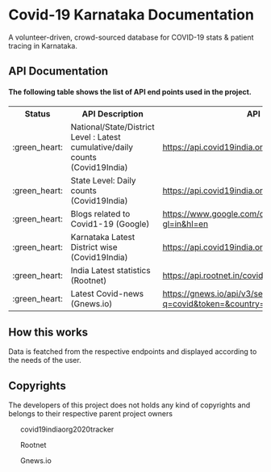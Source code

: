# Covid-19 Karnataka Documentation

A volunteer-driven, crowd-sourced database for COVID-19 stats & patient tracing in Karnataka.

<h2>API Documentation</h2>
<h4>The following table shows the list of API end points used in the project.<h4>

<table>
<tr>
<th>Status</th>
<th>API Description</th>
<th>API Url</th>
</tr>

<tr>
<td>
:green_heart:
</td>
<td>
National/State/District Level : Latest cumulative/daily counts (Covid19India)
</td>
<td>
<a href="https://api.covid19india.org/v4/data.json">https://api.covid19india.org/v4/data.json</a>
</td>
</tr>


<tr>
<td>
:green_heart:
</td>
<td>
State Level: Daily counts (Covid19India)
</td>
<td>
<a href="https://api.covid19india.org/states_daily.json">https://api.covid19india.org/states_daily.json</a>
</td>
</tr>


<tr>
<td>
:green_heart:
</td>
<td>
Blogs related to Covid1-19 (Google)
</td>
<td>
<a href="https://www.google.com/covid19_info?gl=in&hl=en">https://www.google.com/covid19_info?gl=in&hl=en</a>
</td>
</tr>

<tr>
<td>
:green_heart:
</td>
<td>
Karnataka Latest District wise (Covid19India)
</td>
<td>
<a href="https://api.covid19india.org/state_district_wise.json">https://api.covid19india.org/state_district_wise.json</a>
</td>
</tr>

<tr>
<td>
:green_heart:
</td>
<td>
India Latest statistics (Rootnet)
</td>
<td>
<a href="https://api.rootnet.in/covid19-in/stats/latest">https://api.rootnet.in/covid19-in/stats/latest</a>
</td>
</tr>

<tr>
<td>
:green_heart:
</td>
<td>
Latest Covid-news (Gnews.io)
</td>
<td>
<a href="https://gnews.io/api/v3/search?q=covid&token=5a8ce6e6b54abe627daa221c184ebf05&country=in">https://gnews.io/api/v3/search?q=covid&token=<API_TOKEN_KEY>&country=in</a>
</td>
</tr>

</table>


## How this works

Data is featched from the respective endpoints and displayed according to the needs of the user.


## Copyrights
The developers of this project does not holds any kind of copyrights and belongs to their respective parent project owners
<ul>covid19indiaorg2020tracker</ul>
<ul>Rootnet</ul>
<ul>Gnews.io</ul>



